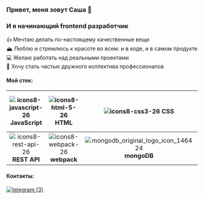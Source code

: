 ### Привет, меня зовут Саша 👋
### И я начинающий frontend разработчик

👍 Мечтаю делать по-настоящему качественные вещи    
🏔️ Люблю и стремлюсь к красоте во всем: и в коде, и в самом продукте    
💻 Желаю работать над реальными проектами    
🤝 Хочу стать частью дружного коллектива профессионалов    

#### Мой стек:
|![icons8-javascript-26](https://user-images.githubusercontent.com/70646350/119318720-4f788180-bc82-11eb-87ff-8201ce9d61c8.png) **JavaScript** | ![icons8-html-5-26](https://user-images.githubusercontent.com/70646350/119315541-9cf2ef80-bc7e-11eb-8f46-ef3766162ab6.png) **HTML** | ![icons8-css3-26](https://user-images.githubusercontent.com/70646350/119316006-1be82800-bc7f-11eb-8166-910c027cd18f.png) **CSS** | ![icons8-react-26](https://user-images.githubusercontent.com/70646350/119316439-a0d34180-bc7f-11eb-9a36-e79d2b093d69.png) **React** | ![icons8-redux-26 (1)](https://user-images.githubusercontent.com/70646350/119320405-38d32a00-bc84-11eb-9167-cf416e0a7dd8.png) **Redux** |
|:------:|:------:|:------:|:------:|:------:|
|![icons8-rest-api-26](https://user-images.githubusercontent.com/70646350/119323556-7e452680-bc87-11eb-9cd2-fc2293869858.png) **REST API**| ![icons8-webpack-26](https://user-images.githubusercontent.com/70646350/119315153-38d02b80-bc7e-11eb-8198-9f3eb058edef.png) **webpack** |![mongodb_original_logo_icon_146424](https://user-images.githubusercontent.com/70646350/119320033-ceba8500-bc83-11eb-9455-537f415c9fe1.png) **mongoDB**|![pngwing com](https://user-images.githubusercontent.com/70646350/119322690-8bade100-bc86-11eb-9660-cbfee5afd4a5.png)**express.js**| ![icons8-git-26](https://user-images.githubusercontent.com/70646350/119321913-cc592a80-bc85-11eb-9540-8605bd48f3f7.png) **git**|



#### Контакты:
[![telegram (3)](https://user-images.githubusercontent.com/70646350/119164091-ba4c7180-ba64-11eb-838e-7e36153c3694.png)](https://t.me/new_sasha)

